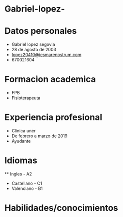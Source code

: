 # Gabriel-lopez-


# Datos personales
* Gabriel lopez segovia
* 28 de agosto de 2003
* lopez20410@iesmarenostrum.com
* 670021604

# Formacion academica
* FPB
* Fisioterapeuta

# Experiencia profesional
* Clinica uner
* De febrero a marzo de 2019
* Ayudante

# Idiomas
** Ingles - A2
* Castellano - C1
* Valenciano - B1

# Habilidades/conocimientos

